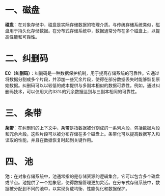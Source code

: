 # 一、磁盘

**磁盘**：在对象存储中，磁盘是实际存储数据的物理介质。与传统存储系统类似，磁盘用于持久化存储数据。在分布式存储系统中，数据通常分布在多个磁盘上，以提高性能和可靠性。

# 二、纠删码


**EC（纠删码）**：纠删码是一种数据保护机制，用于提高存储系统的可靠性。它通过将数据分割成多个片段，并添加一些冗余片段，使得在部分数据丢失时能够恢复原始数据。纠删码可以以较低的成本提供与多副本相似的数据可靠性。例如，通过纠删码技术，可以仅用大约33%的冗余数据达到与三副本相同的可靠性。

# 三、 条带

**条带**：在纠删码的上下文中，条带是指数据被分割成的一系列片段，包括数据片段和冗余片段。这些片段可以被分布存储在多个磁盘上。条带化可以提高数据写入和读取的性能，并且在数据恢复时起到关键作用。


# 四、 池
 **池**：在对象存储系统中，池通常指的是存储资源的逻辑集合，它可以包含多个磁盘或节点。池提供了一个抽象层，使得数据管理更加灵活。在分布式存储系统中，数据被分配到不同的池中，以实现负载均衡、性能优化和数据保护。


